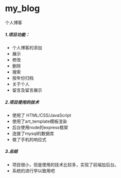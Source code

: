 # my_blog
个人博客


##### 1.项目功能：
- 个人博客的添加
- 展示
- 修改
- 删除
- 搜索
- 按年份归档 
- 关于个人
- 留言及留言展示
##### 2.项目使用的技术
- 使用了 HTML/CSS/JavaScript
- 使用了art_template模板渲染
- 后台使用node的express框架
- 连接了mysql的数据库
- 做了手机的响应式
##### 3.总结
- 项目很小，但是使用的技术比较多，实现了前端加后台。
- 系统的进行学以致用吧
